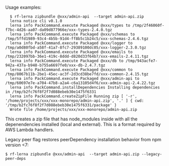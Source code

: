 Usage examples:

```
  $ rf-lerna zipbundle @xxx/admin-api  --target admin-api.zip
  lerna notice cli v0.1.0
  lerna info PackCommand.execute Packaged @xxx/types to /tmp/2f46060f-f7bc-4d26-aa07-da09d877966e/xxx-types-2.4.0.tgz
  lerna info PackCommand.execute Packaged @xxx/schemas to /tmp/5ffd1989-93c4-4b5b-91d4-ff8b5c1b24c5/xxx-schemas-2.4.6.tgz
  lerna info PackCommand.execute Packaged @xxx/logger to /tmp/a0d80fbd-a58f-41a7-8fc7-29389100dc05/xxx-logger-2.3.0.tgz
  lerna info PackCommand.execute Packaged @xxx/emails to /tmp/232097bb-36e1-419c-8ddd-d820d33f64b7/xxx-emails-2.4.11.tgz
  lerna info PackCommand.execute Packaged @xxx/db to /tmp/943acfe7-942a-437a-b948-b755a6697fe0/xxx-db-2.4.7.tgz
  lerna info PackCommand.execute Packaged @xxx/common to /tmp/8067b11b-2be1-45ec-ac3f-2d3cd38be7fd/xxx-common-2.4.15.tgz
  lerna info PackCommand.execute Packaged @xxx/admin-api to /tmp/60697e7e-a704-47b8-a2a4-c6a13105d4f6/xxx-admin-api-2.4.22.tgz
  lerna info PackCommand.installDependencies Installing dependencies in /tmp/b2fc76f8f2f7d088ebeb30e1475f6331
  lerna info PackCommand.createZipFile Running zip [ '-r', '/home/projects/xxx/xxx-monorepo/admin-api.zip', '.' ] { cwd: '/tmp/b2fc76f8f2f7d088ebeb30e1475f6331/package' }
  Wrote file /home/projects/xxx/xxx-monorepo/admin-api.zip
```

This creates a zip file that has node_modules inside with all the depenendencies installed
(local and external). This is a format required by AWS Lambda handlers.

Legacy peer flag restores peerDependency installation behavior from npm version <7:

```
$ rf-lerna zipbundle @xxx/admin-api  --target admin-api.zip --legacy-peer-deps
```
